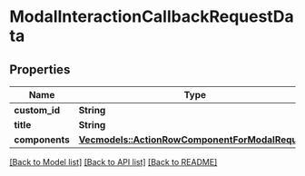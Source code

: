 # ModalInteractionCallbackRequestData

## Properties

Name | Type | Description | Notes
------------ | ------------- | ------------- | -------------
**custom_id** | **String** |  | 
**title** | **String** |  | 
**components** | [**Vec<models::ActionRowComponentForModalRequest>**](ActionRowComponentForModalRequest.md) |  | 

[[Back to Model list]](../README.md#documentation-for-models) [[Back to API list]](../README.md#documentation-for-api-endpoints) [[Back to README]](../README.md)


